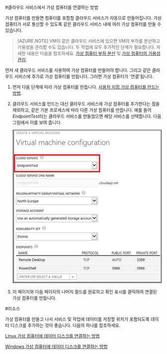 ﻿<properties authors="kathydav" editor="tysonn" manager="timlt" /> 


#클라우드 서비스에서 가상 컴퓨터를 연결하는 방법

가상 컴퓨터를 만들면 컴퓨터를 포함할 클라우드 서비스가 자동으로 만들어집니다. 가상 컴퓨터가 서로 통신할 수 있도록 같은 클라우드 서비스 내에 여러 가상 컴퓨터를 만들 수 있습니다. 

> [AZURE.NOTE] VM이 같은 클라우드 서비스에 있으면 VM의 부하를 분산하고 가용성을 관리할 수도 있습니다. 두 작업에 모두 추가적인 단계가 필요합니다. 자세한 내용은 다음을 참조하세요. [가상 컴퓨터 부하 분산](../../articles/load-balance-virtual-machines/) 및 [가상 컴퓨터의 가용성 관리](../../articles/manage-availability-virtual-machines/). 

먼저 새 클라우드 서비스를 사용하여 가상 컴퓨터를 만들어야 합니다. 그리고 같은 클라우드 서비스에 추가로 가상 컴퓨터를 만듭니다. 그러면 가상 컴퓨터가 '연결'됩니다. 

1. 먼저 다음 단계에 따라 가상 컴퓨터를 만듭니다. [사용자 지정 가상 컴퓨터를 만드는 방법](../../articles/virtual-machines-create-custom/).

2. 클라우드 서비스를 만드는 대신 클라우드 서비스에 가상 컴퓨터를 추가한다는 점을 제외하고, 같은 기본 프로세스에 따라 다른 가상 컴퓨터를 만듭니다. 예를 들어 *EndpointTest*라는 클라우드 서비스를 만들었으면 해당 서비스를 선택합니다. 다음 그림에서 이를 보여 줍니다.

	![기존 클라우드 서비스에 가상 컴퓨터 추가](./media/howto-connect-vm-cloud-service/Connect-VM-to-CS.png)

14. 이 페이지와 다음 페이지의 나머지 필드를 완료하고 확인 표시를 클릭하여 연결된 가상 컴퓨터를 만듭니다.

#리소스

가상 컴퓨터를 만들고 나서 서비스 및 작업에 데이터를 저장할 위치가 포함되도록 데이터 디스크를 추가하는 것이 좋습니다. 다음의 하나를 참조하세요.

[Linux 가상 컴퓨터에 데이터 디스크를 연결하는 방법](http://azure.microsoft.com/ko-kr/documentation/articles/virtual-machines-linux-how-to-attach-disk/)

[Windows 가상 컴퓨터에 데이터 디스크를 연결하는 방법](http://azure.microsoft.com/ko-kr/documentation/articles/storage-windows-attach-disk/)


<!--HONumber=42-->
